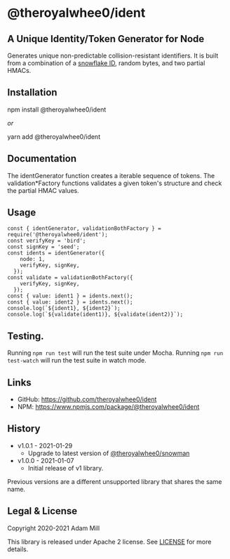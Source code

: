 # @theroyalwhee0/ident

## A Unique Identity/Token Generator for Node
Generates unique non-predictable collision-resistant identifiers.
It is built from a combination of a [snowflake ID](https://github.com/theroyalwhee0/snowman), random bytes, and two partial HMACs.


## Installation
npm install @theroyalwhee0/ident

*or*

yarn add @theroyalwhee0/ident


## Documentation
The identGenerator function creates a iterable sequence of tokens. The validation*Factory functions validates a given token's structure and check the partial HMAC values.


## Usage
```
const { identGenerator, validationBothFactory } = require('@theroyalwhee0/ident');
const verifyKey = 'bird';
const signKey = 'seed';
const idents = identGenerator({
    node: 1,
    verifyKey, signKey,
  });
const validate = validationBothFactory({
    verifyKey, signKey,
  });
const { value: ident1 } = idents.next();
const { value: ident2 } = idents.next();
console.log(`${ident1}, ${ident2}`);
console.log(`${validate(ident1)}, ${validate(ident2)}`);
```

## Testing.
Running ```npm run test``` will run the test suite under Mocha. Running ```npm run test-watch``` will run the test suite in watch mode.


## Links
- GitHub: https://github.com/theroyalwhee0/ident
- NPM: https://www.npmjs.com/package/@theroyalwhee0/ident


## History
- v1.0.1 - 2021-01-29
  - Upgrade to latest version of [@theroyalwhee0/snowman](https://www.npmjs.com/package/@theroyalwhee0/snowman)
- v1.0.0 - 2021-01-07
  - Initial release of v1 library.

 Previous versions are a different unsupported library that shares the same name.


## Legal & License
Copyright 2020-2021 Adam Mill

This library is released under Apache 2 license. See [LICENSE](https://github.com/theroyalwhee0/ident/blob/master/LICENSE) for more details.
